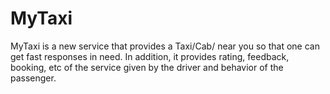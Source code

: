 MyTaxi
======

MyTaxi is a new service that provides a Taxi/Cab/ near you so that one can get fast responses in need. In addition, it provides rating, feedback, booking, etc of the service given by the driver and behavior of the passenger.
